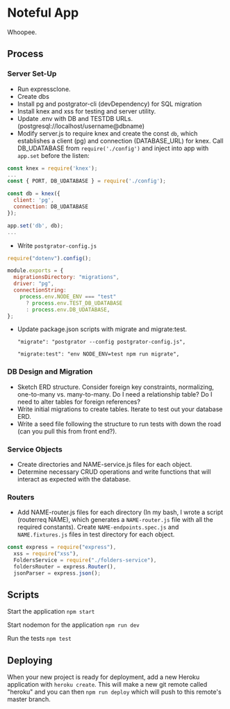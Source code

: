 # Noteful App

Whoopee.

## Process

### Server Set-Up

- Run expressclone.
- Create dbs
- Install pg and postgrator-cli (devDependency) for SQL migration
- Install knex and xss for testing and server utility.
- Update .env with DB and TESTDB URLs. (postgresql://localhost/username@dbname)
- Modify server.js to require knex and create the const `db`, which establishes a client (pg) and connection (DATABASE_URL) for knex. Call DB_UDATABASE from `require('./config')` and inject into app with `app.set` before the listen:

```javascript
const knex = require('knex');
...
const { PORT, DB_UDATABASE } = require('./config');

const db = knex({
  client: 'pg',
  connection: DB_UDATABASE
});

app.set('db', db);
...

```

- Write `postgrator-config.js`

```javascript
require("dotenv").config();

module.exports = {
  migrationsDirectory: "migrations",
  driver: "pg",
  connectionString:
    process.env.NODE_ENV === "test"
      ? process.env.TEST_DB_UDATABASE
      : process.env.DB_UDATABASE,
};
```

- Update package.json scripts with migrate and migrate:test.

  `"migrate": "postgrator --config postgrator-config.js",`

  `"migrate:test": "env NODE_ENV=test npm run migrate",`

### DB Design and Migration

- Sketch ERD structure. Consider foreign key constraints, normalizing, one-to-many vs. many-to-many. Do I need a relationship table? Do I need to alter tables for foreign references?
- Write initial migrations to create tables. Iterate to test out your database ERD.
- Write a seed file following the structure to run tests with down the road (can you pull this from front end?).

### Service Objects

- Create directories and NAME-service.js files for each object.
- Determine necessary CRUD operations and write functions that will interact as expected with the database.

### Routers

- Add NAME-router.js files for each directory (In my bash, I wrote a script (routerreq NAME), which generates a `NAME-router.js` file with all the required constants). Create `NAME-endpoints.spec.js` and `NAME.fixtures.js` files in test directory for each object.

```javascript
const express = require("express"),
  xss = require("xss"),
  FoldersService = require("./folders-service"),
  foldersRouter = express.Router(),
  jsonParser = express.json();
```

## Scripts

Start the application `npm start`

Start nodemon for the application `npm run dev`

Run the tests `npm test`

## Deploying

When your new project is ready for deployment, add a new Heroku application with `heroku create`. This will make a new git remote called "heroku" and you can then `npm run deploy` which will push to this remote's master branch.
